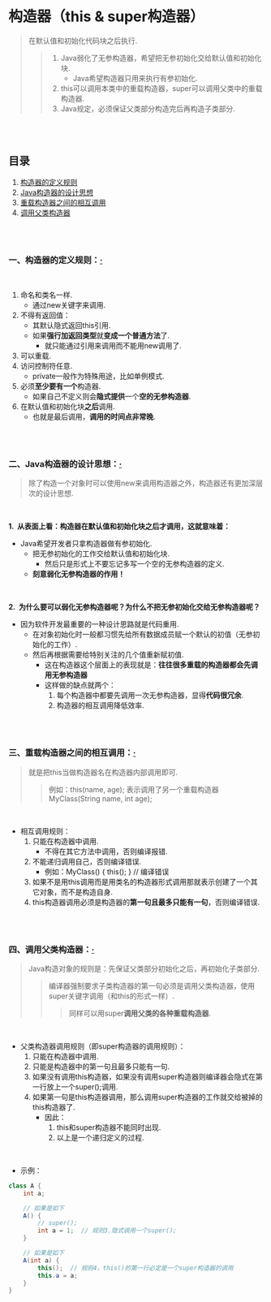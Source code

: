 # 构造器（this & super构造器）
> 在默认值和初始化代码块之后执行.
>
>> 1. Java弱化了无参构造器，希望把无参初始化交给默认值和初始化块.
>>    - Java希望构造器只用来执行有参初始化.
>> 2. this可以调用本类中的重载构造器，super可以调用父类中的重载构造器.
>> 3. Java规定，必须保证父类部分构造完后再构造子类部分.

<br><br>

## 目录

1. [构造器的定义规则]()
2. [Java构造器的设计思想]()
3. [重载构造器之间的相互调用]()
4. [调用父类构造器]()

<br><br>

### 一、构造器的定义规则：[·](#目录)

<br>

1. 命名和类名一样.
   - 通过new关键字来调用.
2. 不得有返回值：
   - 其默认隐式返回this引用.
   - 如果**强行加返回类型**就**变成一个普通方法**了.
      - 就只能通过引用来调用而不能用new调用了.
3. 可以重载.
4. 访问控制符任意.
   - private一般作为特殊用途，比如单例模式.
5. 必须**至少要有一个**构造器.
   - 如果自己不定义则会**隐式提供**一个**空的无参构造器**.
6. 在默认值和初始化块**之后**调用.
   - 也就是最后调用，**调用的时间点非常晚**.

<br><br>

### 二、Java构造器的设计思想：[·](#目录)
> 除了构造一个对象时可以使用new来调用构造器之外，构造器还有更加深层次的设计思想.

<br>

**1.&nbsp; 从表面上看：构造器在默认值和初始化块之后才调用，这就意味着：**

- Java希望开发者只拿构造器做有参初始化.
   - 把无参初始化的工作交给默认值和初始化块.
      - 然后只是形式上不要忘记多写一个空的无参构造器的定义.
   - **刻意弱化无参构造器的作用！**

<br>

**2.&nbsp; 为什么要可以弱化无参构造器呢？为什么不把无参初始化交给无参构造器呢？**

- 因为软件开发最重要的一种设计思路就是代码重用.
   - 在对象初始化时一般都习惯先给所有数据成员赋一个默认的初值（无参初始化的工作）.
   - 然后再根据需要给特别关注的几个值重新赋初值.
      - 这在构造器这个层面上的表现就是：**往往很多重载的构造器都会先调用无参构造器**
      - 这样做的缺点就两个：
         1. 每个构造器中都要先调用一次无参构造器，显得**代码很冗余**.
         2. 构造器的相互调用降低效率.

<br><br>

### 三、重载构造器之间的相互调用：[·](#目录)
> 就是把this当做构造器名在构造器内部调用即可.
>
>> 例如：this(name, age); 表示调用了另一个重载构造器 MyClass(String name, int age);

<br>

- 相互调用规则：
   1. 只能在构造器中调用.
      - 不得在其它方法中调用，否则编译报错.
   2. 不能递归调用自己，否则编译错误.
      - 例如：MyClass() { this(); }  // 编译错误
   3. 如果不是用this调用而是用类名的构造器形式调用那就表示创建了一个其它对象，而不是构造自身.
   4. this构造器调用必须是构造器的**第一句且最多只能有一句**，否则编译错误.

<br><br>

### 四、调用父类构造器：[·](#目录)
> Java构造对象的规则是：先保证父类部分初始化之后，再初始化子类部分.
>
>> 编译器强制要求子类构造器的第一句必须是调用父类构造器，使用super关键字调用（和this的形式一样）.
>>
>>> 同样可以用super**调用父类的各种重载构造器**.

<br>

- 父类构造器调用规则（即super构造器的调用规则）：
   1. 只能在构造器中调用.
   2. 只能是构造器中的第一句且最多只能有一句.
   3. 如果没有调用this构造器，如果没有调用super构造器则编译器会隐式在第一行放上一个super();调用.
   4. 如果第一句是this构造器调用，那么调用super构造器的工作就交给被掉的this构造器了.
      - 因此：
         1. this和super构造器不能同时出现.
         2. 以上是一个递归定义的过程.

<br>

- 示例：

```Java
class A {
    int a;

    // 如果是如下
    A() {
        // super();
        int a = 1;  // 规则3.隐式调用一个super();
    }

    // 如果是如下
    A(int a) {
        this();  // 规则4，this()的第一行必定是一个super构造器的调用
        this.a = a;
    }
}
```
